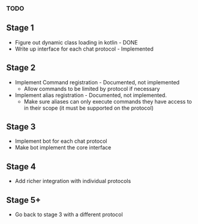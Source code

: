 ### TODO

## Stage 1
- Figure out dynamic class loading in kotlin - DONE
- Write up interface for each chat protocol - Implemented

## Stage 2
- Implement Command registration - Documented, not implemented
    - Allow commands to be limited by protocol if necessary
- Implement alias registration - Documented, not implemented.
    - Make sure aliases can only execute commands they have access to in their scope (it must be supported on the protocol)

## Stage 3
- Implement bot for each chat protocol
- Make bot implement the core interface

## Stage 4
- Add richer integration with individual protocols

## Stage 5+
- Go back to stage 3 with a different protocol

